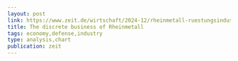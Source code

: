 ```yaml
---
layout: post
link: https://www.zeit.de/wirtschaft/2024-12/rheinmetall-ruestungsindustrie-waffenlieferung-indien
title: The discrete business of Rheinmetall
tags: economy,defense,industry
type: analysis,chart
publication: zeit
---
```

